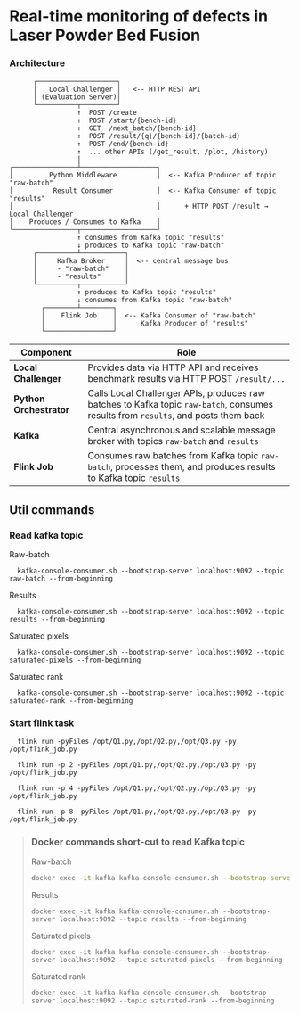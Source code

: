 # Real-time monitoring of defects in Laser Powder Bed Fusion

### Architecture
```plaintext
      ┌────────────────────┐
      │   Local Challenger │   <-- HTTP REST API
      │ (Evaluation Server)│
      └──────────┬─────────┘
                 ↑  POST /create
                 ↑  POST /start/{bench-id}
                 ↑  GET  /next_batch/{bench-id}
                 ↑  POST /result/{q}/{bench-id}/{batch-id}
                 ↑  POST /end/{bench-id}
                 ↑  ... other APIs (/get_result, /plot, /history)
                 │
┌────────────────┴───────────────────┐
│         Python Middleware          │  <-- Kafka Producer of topic "raw-batch"
│          Result Consumer           │  <-- Kafka Consumer of topic "results"
│                                    │      + HTTP POST /result → Local Challenger
│    Produces / Consumes to Kafka    │ 
└────────────────┬───────────────────┘
                 ↑ consumes from Kafka topic "results"
                 ↓ produces to Kafka topic "raw-batch"
      ┌──────────┴───────────┐
      │     Kafka Broker     │  <-- central message bus
      │     - "raw-batch"    │
      │     - "results"      │
      └──────────┬───────────┘
                 ↑ produces to Kafka topic "results"
                 ↓ consumes from Kafka topic "raw-batch"
        ┌────────┴────────┐
        │    Flink Job    │  <-- Kafka Consumer of "raw-batch"
        │                 │      Kafka Producer of "results"
        └─────────────────┘
```

| Component               | Role                                                                                                                               |
|-------------------------|------------------------------------------------------------------------------------------------------------------------------------|
| **Local Challenger**    | Provides data via HTTP API and receives benchmark results via HTTP POST `/result/...`                                              |
| **Python Orchestrator** | Calls Local Challenger APIs, produces raw batches to Kafka topic `raw-batch`, consumes results from `results`, and posts them back |
| **Kafka**               | Central asynchronous and scalable message broker with topics `raw-batch` and `results`                                             |
| **Flink Job**           | Consumes raw batches from Kafka topic `raw-batch`, processes them, and produces results to Kafka topic `results`                   |

## Util commands

### Read kafka topic

Raw-batch
```shell
  kafka-console-consumer.sh --bootstrap-server localhost:9092 --topic raw-batch --from-beginning
```

Results
```shell
  kafka-console-consumer.sh --bootstrap-server localhost:9092 --topic results --from-beginning
```

Saturated pixels
```shell
  kafka-console-consumer.sh --bootstrap-server localhost:9092 --topic saturated-pixels --from-beginning
```

Saturated rank
```shell
  kafka-console-consumer.sh --bootstrap-server localhost:9092 --topic saturated-rank --from-beginning
```

### Start flink task

```shell
  flink run -pyFiles /opt/Q1.py,/opt/Q2.py,/opt/Q3.py -py /opt/flink_job.py
```

```shell
  flink run -p 2 -pyFiles /opt/Q1.py,/opt/Q2.py,/opt/Q3.py -py /opt/flink_job.py
```

```shell
  flink run -p 4 -pyFiles /opt/Q1.py,/opt/Q2.py,/opt/Q3.py -py /opt/flink_job.py
```

```shell
  flink run -p 8 -pyFiles /opt/Q1.py,/opt/Q2.py,/opt/Q3.py -py /opt/flink_job.py
```

> ### Docker commands short-cut to read Kafka topic
> Raw-batch  
> ```bash
> docker exec -it kafka kafka-console-consumer.sh --bootstrap-server localhost:9092 --topic raw-batch --from-beginning
> ```
> Results
> ```shell
> docker exec -it kafka kafka-console-consumer.sh --bootstrap-server localhost:9092 --topic results --from-beginning
> ```
> 
> Saturated pixels
> ```shell
> docker exec -it kafka kafka-console-consumer.sh --bootstrap-server localhost:9092 --topic saturated-pixels --from-beginning
> ```
> 
> Saturated rank
> ```shell
> docker exec -it kafka kafka-console-consumer.sh --bootstrap-server localhost:9092 --topic saturated-rank --from-beginning
> ```